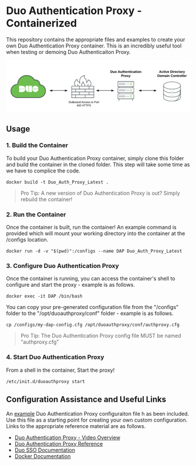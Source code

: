 # Duo Authentication Proxy - Containerized
This repository contains the appropriate files and examples to create your own Duo Authentication Proxy container.  This is an incredibly useful tool when testing or demoing Duo Authenticaiton Proxy.

![Duo SSO Image](./duo-sso.png)

## Usage

### 1. Build the Container
To build your Duo Authentication Proxy container, simply clone this folder and build the container in the cloned folder.  This step will take some time as we have to complice the code.
```
docker build -t Duo_Auth_Proxy_Latest .
```

> Pro Tip: A new version of Duo Authentication Proxy is out?  Simply rebuild the container!

### 2. Run the Container
Once the container is built, run the container!  An example command is provided which will mount your working directory into the container at the /configs location.
```
docker run -d -v "$(pwd)":/configs --name DAP Duo_Auth_Proxy_Latest
```

### 3. Configure Duo Authentication Proxy
Once the container is running, you can access the container's shell to configure and start the proxy - example is as follows.
```
docker exec -it DAP /bin/bash
```

You can copy your pre-generated configuration file from the "/configs" folder to the "/opt/duoauthproxy/conf" folder - example is as follows.
```
cp /configs/my-dap-config.cfg /opt/duoauthproxy/conf/authproxy.cfg
```

> Pro Tip: The Duo Authentication Proxy config file MUST be named "authproxy.cfg"

### 4. Start Duo Authentication Proxy
From a shell in the container, Start the proxy!
```
/etc/init.d/duoauthproxy start
```

## Configuration Assistance and Useful Links
An [example](./authproxy.cfg.example) Duo Authentication Proxy configuraiton file h as been included.  Use this file as a starting point for creating your own custom configuration.  Links to the appropriate reference material are as follows.

- [Duo Authentication Proxy - Video Overview](https://duo.com/docs/authproxy-overview)
- [Duo Authentication Proxy Reference](https://duo.com/docs/authproxy-reference)
- [Duo SSO Documentation](https://duo.com/docs/sso)
- [Docker Documentation](https://docs.docker.com/get-started/02_our_app/)